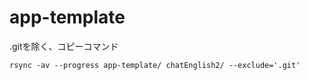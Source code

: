 # app-template

.gitを除く、コピーコマンド
```
rsync -av --progress app-template/ chatEnglish2/ --exclude='.git'
```
